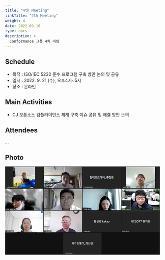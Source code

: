 ```yaml
---
title: "4th Meeting"
linkTitle: "4th Meeting"
weight: 4
date: 2022-09-16
type: docs
description: >
  Conformance 그룹 4차 미팅
---
```


## Schedule

* 목적 : ISO/IEC 5230 준수 프로그램 구축 방안 논의 및 공유
* 일시 : 2022. 9. 21 (수), 오후4시~5시
* 장소 : 온라인

## Main Activities
* CJ 오픈소스 컴플라이언스 체계 구축 이슈 공유 및 해결 방안 논의

## Attendees
...

## Photo
![](./conformance_4th.png)

